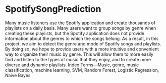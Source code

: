 # SpotifySongPrediction
Many music listeners use the Spotify application and
create thousands of playlists on a daily basis. Many users want
to group songs by genre when creating these playlists, but the
Spotify application does not provide information about the genres
to which the songs belong. As a result, in this project, we aim
to detect the genre and mode of Spotify songs and playlists. By
doing so, we hope to provide users with a more intuitive and
convenient way to organize their music by genre. This will allow
them to more easily find and listen to the types of music that
they enjoy, and to create more diverse and dynamic playlists.
Index Terms—Music, genre, music classification, machine
learning, SVM, Random Forest, Logistic Regression, Naive Bayes
